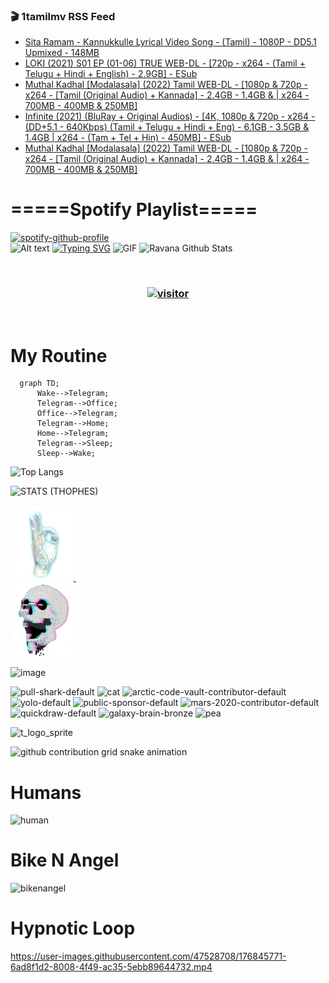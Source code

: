 ### 🎬 1tamilmv RSS Feed

<!-- BLOG-POST-LIST:START -->
- [Sita Ramam - Kannukkulle Lyrical Video Song -  &lpar;Tamil&rpar; - 1080P - DD5.1 Upmixed - 148MB](https://www.1tamilmv.click/index.php?/forums/topic/165935-sita-ramam-kannukkulle-lyrical-video-song-tamil-1080p-dd51-upmixed-148mb/&do=findComment&comment=331391)
- [LOKI &lpar;2021&rpar; S01 EP &lpar;01-06&rpar; TRUE WEB-DL - [720p - x264 - &lpar;Tamil + Telugu + Hindi + English&rpar; - 2.9GB] - ESub](https://www.1tamilmv.click/index.php?/forums/topic/165934-loki-2021-s01-ep-01-06-true-web-dl-720p-x264-tamil-telugu-hindi-english-29gb-esub/&do=findComment&comment=331390)
- [Muthal Kadhal [Modalasala] &lpar;2022&rpar; Tamil WEB-DL - [1080p &amp; 720p - x264 - [Tamil &lpar;Original Audio&rpar; + Kannada] - 2.4GB - 1.4GB &amp; | x264 - 700MB - 400MB &amp; 250MB]](https://www.1tamilmv.click/index.php?/forums/topic/165901-muthal-kadhal-modalasala-2022-tamil-web-dl-1080p-720p-x264-tamil-original-audio-kannada-24gb-14gb-x264-700mb-400mb-250mb/&do=findComment&comment=331389)
- [Infinite &lpar;2021&rpar; &lpar;BluRay + Original Audios&rpar; - [4K, 1080p &amp; 720p - x264 - &lpar;DD+5.1 - 640Kbps&rpar; &lpar;Tamil + Telugu + Hindi + Eng&rpar; - 6.1GB - 3.5GB &amp; 1.4GB | x264 - &lpar;Tam + Tel + Hin&rpar; - 450MB] - ESub](https://www.1tamilmv.click/index.php?/forums/topic/165904-infinite-2021-bluray-original-audios-4k-1080p-720p-x264-dd51-640kbps-tamil-telugu-hindi-eng-61gb-35gb-14gb-x264-tam-tel-hin-450mb-esub/&do=findComment&comment=331388)
- [Muthal Kadhal [Modalasala] &lpar;2022&rpar; Tamil WEB-DL - [1080p &amp; 720p - x264 - [Tamil &lpar;Original Audio&rpar; + Kannada] - 2.4GB - 1.4GB &amp; | x264 - 700MB - 400MB &amp; 250MB]](https://www.1tamilmv.click/index.php?/forums/topic/165901-muthal-kadhal-modalasala-2022-tamil-web-dl-1080p-720p-x264-tamil-original-audio-kannada-24gb-14gb-x264-700mb-400mb-250mb/&do=findComment&comment=331387)
<!-- BLOG-POST-LIST:END -->

# =====Spotify Playlist=====
[![spotify-github-profile](https://spotify-github-profile.vercel.app/api/view?uid=31rfzgmuvvewegdlxvlev4ynz4vu&cover_image=true&theme=default&bar_color=53b14f&bar_color_cover=true)](https://ravana69.github.io/rss)
</br>
![Alt text](https://spotify-recently-played-readme.vercel.app/api?user=31rfzgmuvvewegdlxvlev4ynz4vu)
[![Typing SVG](https://readme-typing-svg.herokuapp.com?color=%2336BCF7&center=true&vCenter=true&multiline=true&height=81&lines=I+AM+RAVANA;CONTACT+ME+ON+TELEGRAM%3A+%40R4V4N4)](https://git.io/typing-svg)
<img align="centre" height="400px" width="490px" alt="GIF" src="https://github.com/ravana69/ravana69/blob/master/rvm.gif" />
![Ravana Github Stats](https://github-readme-stats.vercel.app/api?username=ravana69&&show_icons=true&theme=radical)

<br />
<h3 align="center"> <a href="https://t.me/r4v4n4"><img src="https://profile-counter.glitch.me/ravana69/count.svg" alt="visitor" width="600"></a> </h3>
</br>

<H1>My Routine</H1>

```mermaid
  graph TD;
      Wake-->Telegram;
      Telegram-->Office;
      Office-->Telegram;
      Telegram-->Home;
      Home-->Telegram;
      Telegram-->Sleep;
      Sleep-->Wake;
```
![Top Langs](https://github-readme-stats.vercel.app/api/top-langs/?username=ravana69&&show_icons=true&theme=radical)

![STATS (THOPHES)](https://github-profile-trophy.vercel.app/?username=ravana69&theme=gruvbox&margin-w=10&margin-h=15&column=8)
<br />
<p align="left">
    <a href="#">
        <img width="20%" src="./assets/images/hand.gif" alt="" />
    </a>
    <a href="#">
        <img width="59%" src="./assets/images/spacer.png" alt="" >
    </a>
    <a href="#">
        <img width="20%" src="./assets/images/skull.gif" alt="" />
    </a>
</p>


![image](https://user-images.githubusercontent.com/47528708/175298537-0623dc00-7b1a-4ec1-b5b1-71768763a234.png)

<img width="148" alt="pull-shark-default" src="https://user-images.githubusercontent.com/47528708/176419715-70981865-4dc6-489a-8a1a-06842db67b15.gif"> <img width="148" alt="cat" src="https://user-images.githubusercontent.com/47528708/179149594-60701d0e-e626-415f-9958-80736351eadd.gif"> <img width="148" alt="arctic-code-vault-contributor-default" src="https://user-images.githubusercontent.com/47528708/175267501-e1fbbb8f-c2b2-4882-b865-2ac4debef26c.png"> <img width="148" alt="yolo-default" src="https://user-images.githubusercontent.com/47528708/175267654-281a1880-1129-4b7b-bf2f-de5dd2bc5afa.png"> <img width="148" alt="public-sponsor-default" src="https://user-images.githubusercontent.com/47528708/175268448-2e78cc75-fb25-4d76-bd22-7df520446b45.png"> <img width="148" alt="mars-2020-contributor-default" src="https://user-images.githubusercontent.com/47528708/175268475-de6d987a-3be9-4353-86a5-23b422559355.png"> <img width="148" alt="quickdraw-default" src="https://user-images.githubusercontent.com/47528708/179148665-33e7c2c8-5d95-413e-8b25-6862820a5fe7.png"> <img width="148" alt="galaxy-brain-bronze" src="https://user-images.githubusercontent.com/47528708/176419717-e2fdca8b-0fdc-47dd-9511-a7ff52178a33.gif"> <img width="148" alt="pea" src="https://user-images.githubusercontent.com/47528708/179149608-800ce6e1-7d24-4bfe-8e84-5628e6d5497d.gif">

![t_logo_sprite](https://user-images.githubusercontent.com/47528708/175293007-21ff1792-1fca-4be3-bcae-12fdc3aa414f.svg)

![github contribution grid snake animation](https://raw.githubusercontent.com/ravana69/ravana69/output/github-contribution-grid-snake-dark.svg#gh-dark-mode-only)

# Humans
<img width="170" alt="human" src="https://user-images.githubusercontent.com/47528708/176413829-c142d478-1c96-4c3c-a2a4-2dd35374c335.gif">

# Bike N Angel
<img width="170" alt="bikenangel" src="https://user-images.githubusercontent.com/47528708/176616968-3a44f91e-8016-477c-9bb5-c4689a1adbee.gif">

# Hypnotic Loop

https://user-images.githubusercontent.com/47528708/176845771-6ad8f1d2-8008-4f49-ac35-5ebb89644732.mp4

